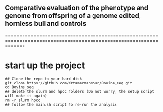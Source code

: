 ## Comparative evaluation of the phenotype and genome from offspring of a genome edited, hornless bull and controls
===================================================================================================================

# start up the project 

```
## Clone the repo to your hard disk
git clone https://github.com/drtamermansour/Bovine_seq.git
cd Bovine_seq
## delete the slurm and hpcc folders (Do not worry, the setup script will make it again)
rm -r slurm hpcc
## follow the main.sh script to re-run the analysis
```

